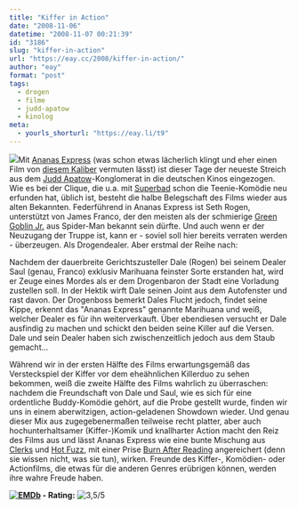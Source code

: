 ```yaml
---
title: "Kiffer in Action"
date: "2008-11-06"
datetime: "2008-11-07 00:21:39"
id: "3186"
slug: "kiffer-in-action"
url: "https://eay.cc/2008/kiffer-in-action/"
author: "eay"
format: "post"
tags:
  - drogen
  - filme
  - judd-apatow
  - kinolog
meta:
  - yourls_shorturl: "https://eay.li/t9"
---
```


![](/uploads/2008/pineappleexpress.jpg)Mit [Ananas Express](http://www.imdb.com/title/tt0910936/) (was schon etwas lächerlich klingt und eher einen Film von [diesem Kaliber](http://german.imdb.com/title/tt0338348/) vermuten lässt) ist dieser Tage der neueste Streich aus dem [Judd Apatow](//eay.cc/tag/judd-apatow/)\-Konglomerat in die deutschen Kinos eingezogen. Wie es bei der Clique, die u.a. mit [Superbad](//eay.cc/2007/nennt-mich-mclovin/) schon die Teenie-Komödie neu erfunden hat, üblich ist, besteht die halbe Belegschaft des Films wieder aus alten Bekannten. Federführend in Ananas Express ist Seth Rogen, unterstützt von James Franco, der den meisten als der schmierige [Green Goblin Jr.](http://img143.imageshack.us/img143/6217/greengoblinfrancoum8.jpg) aus Spider-Man bekannt sein dürfte. Und auch wenn er der Neuzugang der Truppe ist, kann er - soviel soll hier bereits verraten werden - überzeugen. Als Drogendealer. Aber erstmal der Reihe nach:

Nachdem der dauerbreite Gerichtszusteller Dale (Rogen) bei seinem Dealer Saul (genau, Franco) exklusiv Marihuana feinster Sorte erstanden hat, wird er Zeuge eines Mordes als er dem Drogenbaron der Stadt eine Vorladung zustellen soll. In der Hektik wirft Dale seinen Joint aus dem Autofenster und rast davon. Der Drogenboss bemerkt Dales Flucht jedoch, findet seine Kippe, erkennt das "Ananas Express" genannte Marihuana und weiß, welcher Dealer es für ihn weiterverkauft. Über ebendiesen versucht er Dale ausfindig zu machen und schickt den beiden seine Killer auf die Versen. Dale und sein Dealer haben sich zwischenzeitlich jedoch aus dem Staub gemacht...

Während wir in der ersten Hälfte des Films erwartungsgemäß das Versteckspiel der Kiffer vor dem eheähnlichen Killerduo zu sehen bekommen, weiß die zweite Hälfte des Films wahrlich zu überraschen: nachdem die Freundschaft von Dale und Saul, wie es sich für eine ordentliche Buddy-Komödie gehört, auf die Probe gestellt wurde, finden wir uns in einem aberwitzigen, action-geladenen Showdown wieder. Und genau dieser Mix aus zugegebenermaßen teilweise recht platter, aber auch hochunterhaltsamer (Kiffer-)Komik und knallharter Action macht den Reiz des Films aus und lässt Ananas Express wie eine bunte Mischung aus [Clerks](http://de.wikipedia.org/wiki/Clerks_%E2%80%93_Die_Ladenh%C3%BCter) und [Hot Fuzz](http://www.amazon.de/exec/obidos/ASIN/B000V2SG2G/eayznet-21), mit einer Prise [Burn After Reading](//eay.cc/2008/du-weist-dass-du-nichts-weist/) angereichert (denn sie wissen nicht, was sie tun), wirken. Freunde des Kiffer-, Komödien- oder Actionfilms, die etwas für die anderen Genres erübrigen können, werden ihre wahre Freude haben.

 **[![EMDb](/uploads/pages/emdb/emdb_mini.gif)](http://eay.cc/emdb/) - Rating:** ![3,5/5](/uploads/pages/emdb/s_3-5.gif)
